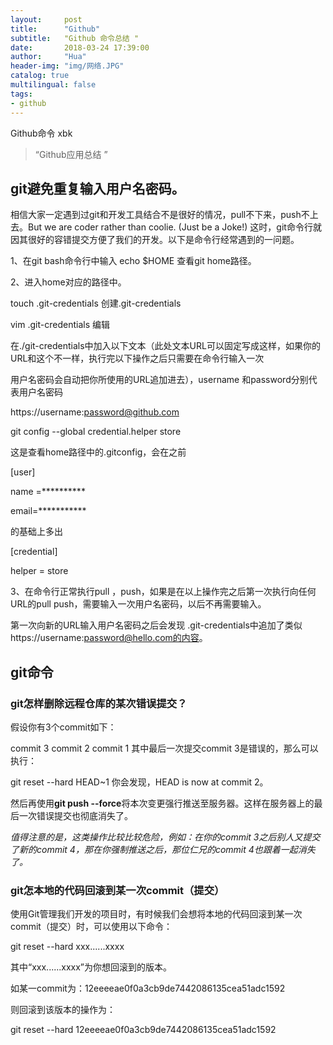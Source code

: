 ```yaml
---
layout:     post
title:      "Github"
subtitle:   "Github 命令总结 "
date:       2018-03-24 17:39:00
author:     "Hua"
header-img: "img/网络.JPG"
catalog: true
multilingual: false
tags:
- github
---
```


Github命令
xbk
>“Github应用总结 ”

##     git避免重复输入用户名密码。
相信大家一定遇到过git和开发工具结合不是很好的情况，pull不下来，push不上去。But we are coder rather than  coolie.  (Just be a Joke!)  这时，git命令行就因其很好的容错提交方便了我们的开发。以下是命令行经常遇到的一问题。



1、在git bash命令行中输入   echo $HOME  查看git home路径。

2、进入home对应的路径中。

touch .git-credentials    创建.git-credentials

vim .git-credentials 编辑

在./git-credentials中加入以下文本（此处文本URL可以固定写成这样，如果你的URL和这个不一样，执行完以下操作之后只需要在命令行输入一次

用户名密码会自动把你所使用的URL追加进去），username 和password分别代表用户名密码

https://username:password@github.com

git config --global credential.helper store

这是查看home路径中的.gitconfig，会在之前

[user]

name =**********

email=***********

的基础上多出

[credential]

helper = store

3、在命令行正常执行pull ，push，如果是在以上操作完之后第一次执行向任何URL的pull push，需要输入一次用户名密码，以后不再需要输入。

第一次向新的URL输入用户名密码之后会发现 .git-credentials中追加了类似 https://username:password@hello.com的内容。

## git命令
### git怎样删除远程仓库的某次错误提交？

假设你有3个commit如下：

commit 3
commit 2
commit 1
其中最后一次提交commit 3是错误的，那么可以执行：

git reset --hard HEAD~1
你会发现，HEAD is now at commit 2。

然后再使用**git push --force**将本次变更强行推送至服务器。这样在服务器上的最后一次错误提交也彻底消失了。

*值得注意的是，这类操作比较比较危险，例如：在你的commit 3之后别人又提交了新的commit 4，那在你强制推送之后，那位仁兄的commit 4也跟着一起消失了。*

### git怎本地的代码回滚到某一次commit（提交）
使用Git管理我们开发的项目时，有时候我们会想将本地的代码回滚到某一次commit（提交）时，可以使用以下命令：

git reset --hard xxx......xxxx

其中“xxx......xxxx”为你想回滚到的版本。

如某一commit为：12eeeeae0f0a3cb9de7442086135cea51adc1592

则回滚到该版本的操作为：

git reset --hard 12eeeeae0f0a3cb9de7442086135cea51adc1592


